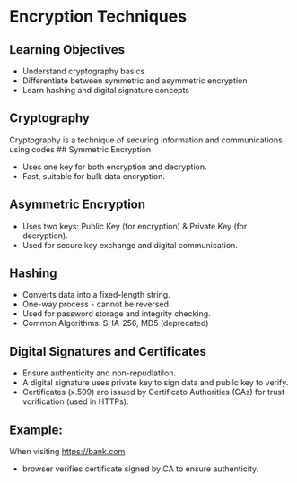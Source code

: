 # Encryption Techniques 

## Learning Objectives
- Understand cryptography basics
- Differentiate between symmetric and asymmetric encryption
- Learn hashing and digital signature concepts
## Cryptography
Cryptography is a technique of securing information and communications using codes ## Symmetric Encryption
- Uses one key for both encryption and decryption. 
- Fast, suitable for bulk data encryption.

## Asymmetric Encryption
- Uses two keys: Public Key (for encryption) & Private Key (for decryption).
- Used for secure key exchange and digital communication.
  
## Hashing
- Converts data into a fixed-length string.
- One-way process - cannot be reversed.
- Used for password storage and integrity checking.
- Common Algorithms: SHA-256, MD5 (deprecated)

## Digital Signatures and Certificates
- Ensure authenticity and non-repudlatilon. 
- A digital signature uses private key to sign data and publlc key to verify.
- Certificates (x.509) aro issued by Certificato Authorities (CAs) for trust vorification (used in HTTPs).

## Example:
When visiting https://bank.com
- browser verifies certificate signed by CA to ensure authenticity.
